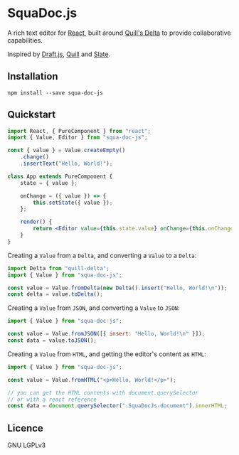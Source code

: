 # SquaDoc.js

A rich text editor for [React](https://github.com/facebook/react), built around [Quill's Delta](https://github.com/quilljs/delta) to provide collaborative capabilities.

Inspired by [Draft.js](https://github.com/facebook/draft-js), [Quill](https://github.com/quilljs/quill) and [Slate](https://github.com/ianstormtaylor/slate).

## Installation

```
npm install --save squa-doc-js
```

## Quickstart

```jsx
import React, { PureComponent } from "react";
import { Value, Editor } from "squa-doc-js";

const { value } = Value.createEmpty()
    .change()
    .insertText("Hello, World!");

class App extends PureComponent {
    state = { value };

    onChange = ({ value }) => {
        this.setState({ value });
    };

    render() {
        return <Editor value={this.state.value} onChange={this.onChange} />;
    }
}
```

Creating a `Value` from a `Delta`, and converting a `Value` to a `Delta`:

```js
import Delta from "quill-delta";
import { Value } from "squa-doc-js";

const value = Value.fromDelta(new Delta().insert("Hello, World!\n"));
const delta = value.toDelta();
```

Creating a `Value` from `JSON`, and converting a `Value` to `JSON`:

```js
import { Value } from "squa-doc-js";

const value = Value.fromJSON([{ insert: "Hello, World!\n" }]);
const data = value.toJSON();
```

Creating a `Value` from `HTML`, and getting the editor's content as `HTML`:

```js
import { Value } from "squa-doc-js";

const value = Value.fromHTML("<p>Hello, World!</p>");

// you can get the HTML contents with document.querySelector
// or with a react reference
const data = document.querySelector(".SquaDocJs-document").innerHTML;
```

## Licence

GNU LGPLv3
